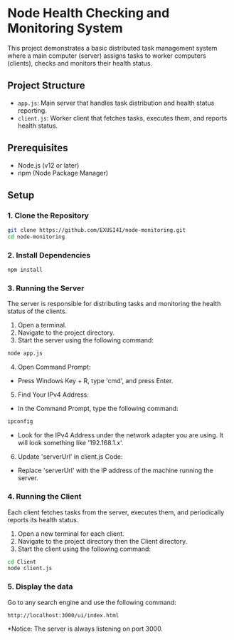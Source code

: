 # Node Health Checking and Monitoring System

This project demonstrates a basic distributed task management system where a main computer (server) assigns tasks to worker computers (clients), checks and monitors their health status.

## Project Structure

- `app.js`: Main server that handles task distribution and health status reporting.
- `client.js`: Worker client that fetches tasks, executes them, and reports health status.

## Prerequisites

- Node.js (v12 or later)
- npm (Node Package Manager)

## Setup

### 1. Clone the Repository

```bash
git clone https://github.com/EXUSI4I/node-monitoring.git
cd node-monitoring
```


### 2. Install Dependencies
```bash
npm install
```

### 3. Running the Server
The server is responsible for distributing tasks and monitoring the health status of the clients.

1. Open a terminal.
2. Navigate to the project directory.
3. Start the server using the following command:
```bash
node app.js
```
4. Open Command Prompt:

- Press Windows Key + R, type 'cmd', and press Enter.
5. Find Your IPv4 Address:

- In the Command Prompt, type the following command:
```bash
ipconfig
```
- Look for the IPv4 Address under the network adapter you are using. It will look something like '192.168.1.x'.
6. Update 'serverUrl' in client.js Code:
  - Replace 'serverUrl' with the IP address of the machine running the server.
### 4. Running the Client
Each client fetches tasks from the server, executes them, and periodically reports its health status.

1. Open a new terminal for each client.
2. Navigate to the project directory then the Client directory.
3. Start the client using the following command:
```bash
cd Client
node client.js
```

### 5. Display the data
Go to any search engine and use the following command:
```bash
http://localhost:3000/ui/index.html
```
*Notice: The server is always listening on port 3000.
